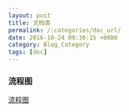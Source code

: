 ```yaml
---
layout: post
title: 文档类
permalink: /:categories/doc_url/
date: 2016-10-24 09:30:15 +0800
category: Blog_Category
tags: [doc]
---
```


### 流程图

[流程图](http://kb.cnblogs.com/page/144873/ "http://kb.cnblogs.com/page/144873/")



